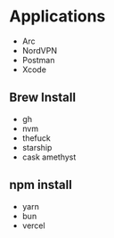 # Applications

- Arc
- NordVPN
- Postman
- Xcode

## Brew Install

- gh
- nvm
- thefuck
- starship
- cask amethyst

## npm install

- yarn
- bun
- vercel
